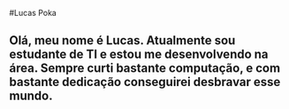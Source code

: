 #Lucas Poka

## Olá, meu nome é Lucas. Atualmente sou estudante de TI e estou me desenvolvendo na área. Sempre curti bastante computação, e com bastante dedicação conseguirei desbravar esse mundo.
